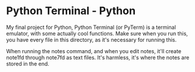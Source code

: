 # Python Terminal - Python
My final project for Python, Python Terminal (or PyTerm) is a terminal emulator, with some actually cool functions.
Make sure when you run this, you have every file in this directory, as it's necessary for running this.

When running the notes command, and when you edit notes, it'll create note1fd through note7fd as text files. It's harmless, it's where the notes are stored in the end.
